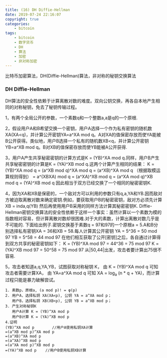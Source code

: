 ```yaml
---
title: (16) DH Diffie-Hellman
date: 2019-07-24 22:16:07
copyright: true
categories:
    - bitcoin
tags:
    - bitcoin
    - 数字货币
    - DH
    - 算法
    - 加密
    - 非对称加密
---
```

比特币加密算法，DH(Diffie-Hellman)算法，非对称的秘钥交换算法

<!-- more -->

### **DH Diffie-Hellman**



DH算法的安全性依赖于计算离散对数的难度。双向公钥交换，再各自本地产生相同的对称秘钥，免去了秘钥传输过程。 

1，有两个全局公开的参数，一个素数q和一个整数a,a是q的一个原根. 

2，假设用户A和B希望交换一个密钥，用户A选择一个作为私有密钥的随机数XA(XA<q)，并计算公开密钥YA=a^XA mod q。A对XA的值保密存放而使YA能被B公开获得。类似地，用户B选择一个私有的随机数XB<q，并计算公开密钥YB=a^XB mod q。B对XB的值保密存放而使YB能被A公开获得. 

3，用户A产生共享秘密密钥的计算方式是K = (YB)^XA mod q.同样，用户B产生共享秘密密钥的计算是K = (YA)^XB mod q.这两个计算产生相同的结果： K = (YB)^XA mod q = (a^XB mod q)^XA mod q = (a^XB)^XA mod q （根据取模运算规则得到） = a^(XBXA) mod q = (a^XA)^XB mod q = (a^XA mod q)^XB mod q = (YA)^XB mod q 因此相当于双方已经交换了一个相同的秘密密钥K. 

4，因为XA和XB是保密的，一个敌对方可以利用的参数只有q,a,YA和YB.因而敌对方被迫取离散对数来确定密钥.例如，要获取用户B的秘密密钥，敌对方必须先计算 XB = inda,q(YB) 然后再使用用户B采用的同样方法计算其秘密密钥K.  Diffie-Hellman密钥交换算法的安全性依赖于这样一个事实：虽然计算以一个素数为模的指数相对容易，但计算离散对数却很困难.对于大的素数，计算出离散对数几乎是不可能的. 下面给出例子.密钥交换基于素数q = 97和97的一个原根a = 5.A和B分别选择私有密钥XA = 36和XB = 58.每人计算其公开密钥 YA = 5^36 = 50 mod 97 YB = 5^58 = 44 mod 97 在他们相互获取了公开[密钥]之后，各自通过计算得到双方共享的秘密密钥如下： K = (YB)^XA mod 97 = 44^36 = 75 mod 97 K = (YA)^XB mod 97 = 50^58 = 75 mod 97 从|50,44|出发，攻击者要计算出75很不容易. 

5，攻击者知道a,q,YA,YB，试图获取对称秘钥 K，
由 K = (YB)^XA mod q 可知攻击者需要计算XA，
由 YA=a^XA mod q 可知 XA = log<sub>a</sub> (n * q + YA)，而计算过程只能是暴力破解尝试。 


```
1. 素数p，原根a, (a mod p)! = φ(p)
2. 用户A，选择私钥 XA(XA<p), 公钥 YA = a^XA mod p；
   用户B，选择私钥 XB(XB<p), 公钥 YB = a^XB mod p；
3. 产生对称秘钥K 
   用户A计算 K = (YB)^XA mod p
   用户B计算 K = (YA)^XB mod p
4.证明 
(YB)^XA mod p        //用户A使用私钥XA计算
=(a^XB mod p)^XA mod p
=(a^XB)^XA mod p
=(a^XA)^XB mod p
=(a^XA mod p)^XB mod p
=(YA)^XB mod p    //用户B使用私钥XB计算
```

